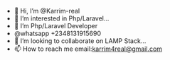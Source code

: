 - 👋 Hi, I’m @Karrim-real
- 👀 I’m interested in Php/Laravel...
- 🌱 I’m Php/Laravel Developer
- @whatsapp +2348131915690
- 💞️ I’m looking to collaborate on LAMP Stack...
- 📫 How to reach me email:karrim4real@gmail.com

<!---
Karrim-real/Karrim-real is a ✨ special ✨ repository because its `README.md` (this file) appears on your GitHub profile.
You can click the Preview link to take a look at your changes.
--->
